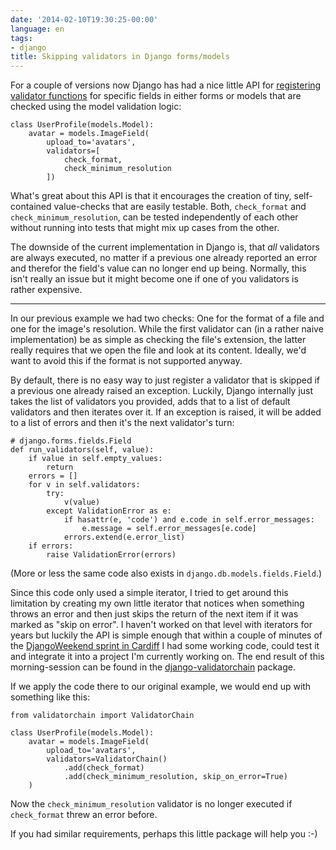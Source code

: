 ```yaml
---
date: '2014-02-10T19:30:25-00:00'
language: en
tags:
- django
title: Skipping validators in Django forms/models
---
```



For a couple of versions now Django has had a nice little API for [registering validator functions][2] for specific fields in either forms or models that are checked using the model validation logic:

```
class UserProfile(models.Model):
    avatar = models.ImageField(
        upload_to='avatars',
        validators=[
            check_format,
            check_minimum_resolution
        ])
```

What's great about this API is that it encourages the creation of tiny, self-contained value-checks that are easily testable. Both, `check_format` and `check_minimum_resolution`, can be tested independently of each other without running into tests that might mix up cases from the other.

The downside of the current implementation in Django is, that *all* validators are always executed, no matter if a previous one already reported an error and therefor the field's value can no longer end up being. Normally, this isn't really an issue but it might become one if one of you validators is rather expensive.

-----------

In our previous example we had two checks: One for the format of a file and one for the image's resolution. While the first validator can (in a rather naive implementation) be as simple as checking the file's extension, the latter really requires that we open the file and look at its content. Ideally, we'd want to avoid this if the format is not supported anyway.

By default, there is no easy way to just register a validator that is skipped if a previous one already raised an exception. Luckily, Django internally just takes the list of validators you provided, adds that to a list of default validators and then iterates over it. If an exception is raised, it will be added to a list of errors and then it's the next validator's turn:

```
# django.forms.fields.Field
def run_validators(self, value):
    if value in self.empty_values:
        return
    errors = []
    for v in self.validators:
        try:
            v(value)
        except ValidationError as e:
            if hasattr(e, 'code') and e.code in self.error_messages:
                e.message = self.error_messages[e.code]
            errors.extend(e.error_list)
    if errors:
        raise ValidationError(errors)
```

(More or less the same code also exists in `django.db.models.fields.Field`.)

Since this code only used a simple iterator, I tried to get around this limitation by creating my own little iterator that notices when something throws an error and then just skips the return of the next item if it was marked as "skip on error". I haven't worked on that level with iterators for years but luckily the API is simple enough that within a couple of minutes of the [DjangoWeekend sprint in Cardiff][3] I had some working code, could test it and integrate it into a project I'm currently working on. The end result of this morning-session can be found in the [django-validatorchain][1] package.

If we apply the code there to our original example, we would end up with something like this:

```
from validatorchain import ValidatorChain

class UserProfile(models.Model):
    avatar = models.ImageField(
        upload_to='avatars',
        validators=ValidatorChain()
            .add(check_format)
            .add(check_minimum_resolution, skip_on_error=True)
    )
```

Now the `check_minimum_resolution` validator is no longer executed if `check_format` threw an error before.

If you had similar requirements, perhaps this little package will help you :-)

[1]: https://github.com/zerok/django-validatorchain
[2]: https://docs.djangoproject.com/en/1.5/ref/forms/validation/#validators
[3]: http://djangoweekend.org/